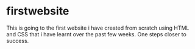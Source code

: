 # firstwebsite
This is going to the first website i have created from scratch using HTML and CSS that i have learnt over the past few weeks. 
One steps closer to success. 
